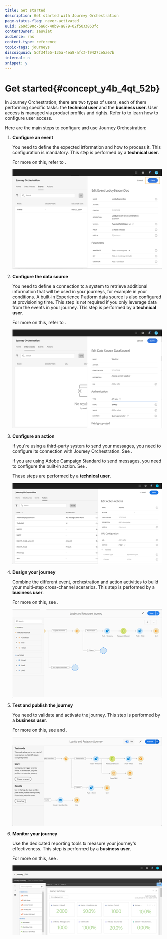 ```yaml
---
title: Get started
description: Get started with Journey Orchestration
page-status-flag: never-activated
uuid: 269d590c-5a6d-40b9-a879-02f5033863fc
contentOwner: sauviat
audience: rns
content-type: reference
topic-tags: journeys
discoiquuid: 5df34f55-135a-4ea8-afc2-f9427ce5ae7b
internal: n
snippet: y
---
```


# Get started{#concept_y4b_4qt_52b}

In Journey Orchestration, there are two types of users, each of them performing specific tasks: the **technical user** and the **business user**. User access is managed via product profiles and rights. Refer to [](../about/access-management.md) to learn how to configure user access.

Here are the main steps to configure and use Journey Orchestration:

1. **Configure an event**

    You need to define the expected information and how to process it. This configuration is mandatory. This step is performed by a **technical user**.

    For more on this, refer to [](../event/event.md).

    ![](../assets/journey7.png)  

1. **Configure the data source**

    You need to define a connection to a system to retrieve additional information that will be used in your journeys, for example in your conditions. A built-in Experience Platform data source is also configured at provisioning time. This step is not required if you only leverage data from the events in your journey. This step is performed by a **technical user**. 

    For more on this, refer to [](../datasource/data-sources.md).
    
    ![](../assets/journey22.png)  

1. **Configure an action**

    If you're using a third-party system to send your messages, you need to configure its connection with Journey Orchestration. See [](../action/custom-action-configuration.md). 

    If you are using Adobe Campaign Standard to send messages, you need to configure the built-in action. See [](../action/action-campaign.md). 

    These steps are performed by a **technical user**. 

    ![](../assets/custom2.png)  

1. **Design your journey**

     Combine the different event, orchestration and action activities to build your multi-step cross-channel scenarios. This step is performed by a **business user**. 

     For more on this, see [](../building-journeys/journey.md).

     ![](../assets/journeyuc2_24.png)

1. **Test and publish the journey**

    You need to validate and activate the journey. This step is performed by a **business user**. 

    For more on this, see [](../building-journeys/testing-a-journey.md) and [](../building-journeys/publishing-a-journey.md).

    ![](../assets/journeyuc2_32bis.png)

1. **Monitor your journey**

    Use the dedicated reporting tools to measure your journey's effectiveness. This step is performed by a **business user**. 

    For more on this, see [](../reporting/reporting.md).

    ![](../assets/dynamic_report_journey_12.png)

